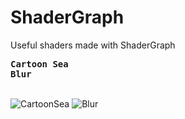 # ShaderGraph
Useful shaders made with ShaderGraph<br>
<b><pre>Cartoon Sea                   Blur</pre></b><br> 
![CartoonSea](https://user-images.githubusercontent.com/82811799/229807573-e900256d-dc39-4e63-947f-032fcd273322.gif)
![Blur](https://user-images.githubusercontent.com/82811799/229807586-f18c592a-9d59-438f-8e07-73d8dba9f1fb.gif)








